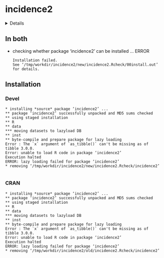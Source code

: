 # incidence2

<details>

* Version: 1.2.3
* GitHub: https://github.com/reconverse/incidence2
* Source code: https://github.com/cran/incidence2
* Date/Publication: 2021-11-07 22:00:02 UTC
* Number of recursive dependencies: 87

Run `revdepcheck::cloud_details(, "incidence2")` for more info

</details>

## In both

*   checking whether package ‘incidence2’ can be installed ... ERROR
    ```
    Installation failed.
    See ‘/tmp/workdir/incidence2/new/incidence2.Rcheck/00install.out’ for details.
    ```

## Installation

### Devel

```
* installing *source* package ‘incidence2’ ...
** package ‘incidence2’ successfully unpacked and MD5 sums checked
** using staged installation
** R
** data
*** moving datasets to lazyload DB
** inst
** byte-compile and prepare package for lazy loading
Error : The `x` argument of `as_tibble()` can't be missing as of tibble 3.0.0.
Error: unable to load R code in package ‘incidence2’
Execution halted
ERROR: lazy loading failed for package ‘incidence2’
* removing ‘/tmp/workdir/incidence2/new/incidence2.Rcheck/incidence2’


```
### CRAN

```
* installing *source* package ‘incidence2’ ...
** package ‘incidence2’ successfully unpacked and MD5 sums checked
** using staged installation
** R
** data
*** moving datasets to lazyload DB
** inst
** byte-compile and prepare package for lazy loading
Error : The `x` argument of `as_tibble()` can't be missing as of tibble 3.0.0.
Error: unable to load R code in package ‘incidence2’
Execution halted
ERROR: lazy loading failed for package ‘incidence2’
* removing ‘/tmp/workdir/incidence2/old/incidence2.Rcheck/incidence2’


```
